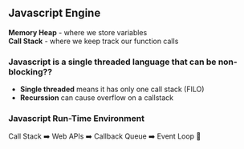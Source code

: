 ## Javascript Engine

**Memory Heap** - where we store variables <br />
**Call Stack** - where we keep track our function calls

### Javascript is a single threaded language that can be non-blocking??

- **Single threaded** means it has only one call stack (FILO)
- **Recurssion** can cause overflow on a callstack

### Javascript Run-Time Environment

Call Stack :arrow_right: Web APIs :arrow_right: Callback Queue :arrow_right: Event Loop :arrows_counterclockwise:
